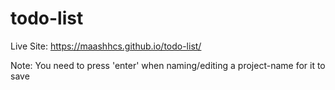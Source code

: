 # todo-list
Live Site: https://maashhcs.github.io/todo-list/ 

Note: You need to press 'enter' when naming/editing a project-name for it to save
